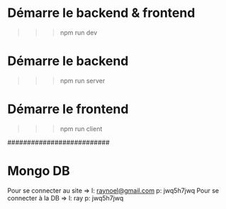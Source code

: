 # Démarre le backend & frontend
>>> npm run dev

# Démarre le backend
>>> npm run server 

# Démarre le frontend
>>> npm run client



##########################
# Mongo DB
Pour se connecter au site => l: raynoel@gmail.com p: jwq5h7jwq
Pour se connecter à la DB => l: ray p: jwq5h7jwq
